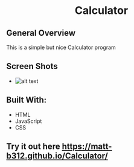 <h1 align="center">Calculator</h1>

</div>

## General Overview

This is a simple but nice Calculator program


## Screen Shots

* ![alt text](https://i.imgur.com/kWp9mGq.png)



## Built With:

- HTML
- JavaScript
- CSS


## Try it out here https://matt-b312.github.io/Calculator/
